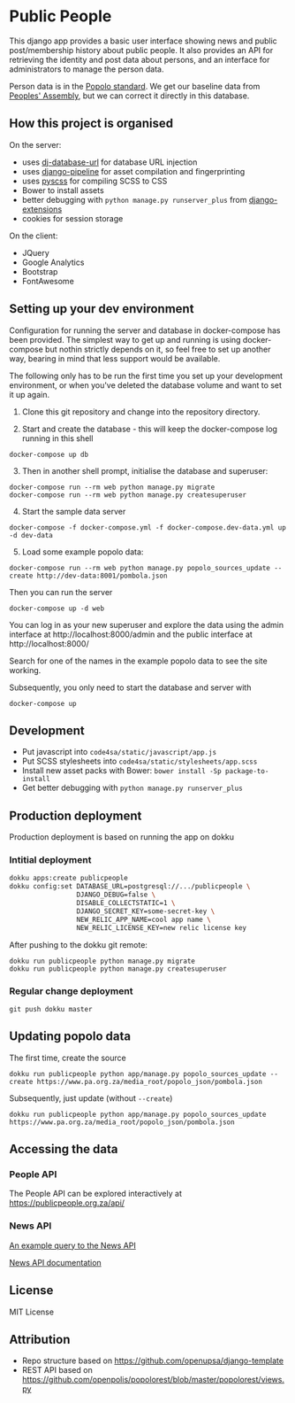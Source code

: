 Public People
=============

This django app provides a basic user interface showing news and public
post/membership history about public people. It also provides an API for
retrieving the identity and post data about persons, and an interface for
administrators to manage the person data.

Person data is in the [Popolo standard](http://www.popoloproject.com/).
We get our baseline data from [Peoples' Assembly](https://pa.org.za/help/api),
but we can correct it directly in this database.

How this project is organised
-----------------------------

On the server:

* uses [dj-database-url](https://crate.io/packages/dj-database-url/) for database URL injection
* uses [django-pipeline](https://django-pipeline.readthedocs.org/en/latest/) for asset compilation and fingerprinting
* uses [pyscss](http://pyscss.readthedocs.org/en/latest/) for compiling SCSS to CSS
* Bower to install assets
* better debugging with ``python manage.py runserver_plus`` from [django-extensions](http://django-extensions.readthedocs.org/en/latest/)
* cookies for session storage

On the client:

* JQuery
* Google Analytics
* Bootstrap
* FontAwesome

Setting up your dev environment
-------------------------------

Configuration for running the server and database in docker-compose has been provided. The simplest way to get up and running is using docker-compose but nothin strictly depends on it, so feel free to set up another way, bearing in mind that less support would be available.

The following only has to be run the first time you set up your development environment, or when you've deleted the database volume and want to set it up again.

1. Clone this git repository and change into the repository directory.

2. Start and create the database - this will keep the docker-compose log running in this shell

```
docker-compose up db
```

3. Then in another shell prompt, initialise the database and superuser:

```
docker-compose run --rm web python manage.py migrate
docker-compose run --rm web python manage.py createsuperuser
```

4. Start the sample data server

```
docker-compose -f docker-compose.yml -f docker-compose.dev-data.yml up -d dev-data
```

5. Load some example popolo data:

```
docker-compose run --rm web python manage.py popolo_sources_update --create http://dev-data:8001/pombola.json
```

Then you can run the server

```
docker-compose up -d web
```

You can log in as your new superuser and explore the data using the admin interface at http://localhost:8000/admin and the public interface at http://localhost:8000/

Search for one of the names in the example popolo data to see the site working.


Subsequently, you only need to start the database and server with

```
docker-compose up
```


Development
-----------

* Put javascript into ``code4sa/static/javascript/app.js``
* Put SCSS stylesheets into ``code4sa/static/stylesheets/app.scss``
* Install new asset packs with Bower: ``bower install -Sp package-to-install``
* Get better debugging with ``python manage.py runserver_plus``

Production deployment
---------------------

Production deployment is based on running the app on dokku

### Intitial deployment

```bash
dokku apps:create publicpeople
dokku config:set DATABASE_URL=postgresql://.../publicpeople \
                 DJANGO_DEBUG=false \
                 DISABLE_COLLECTSTATIC=1 \
                 DJANGO_SECRET_KEY=some-secret-key \
                 NEW_RELIC_APP_NAME=cool app name \
                 NEW_RELIC_LICENSE_KEY=new relic license key
```

After pushing to the dokku git remote:

```
dokku run publicpeople python manage.py migrate
dokku run publicpeople python manage.py createsuperuser
```

### Regular change deployment

```
git push dokku master
```

Updating popolo data
--------------------

The first time, create the source

```
dokku run publicpeople python app/manage.py popolo_sources_update --create https://www.pa.org.za/media_root/popolo_json/pombola.json
```

Subsequently, just update (without `--create`)

```
dokku run publicpeople python app/manage.py popolo_sources_update https://www.pa.org.za/media_root/popolo_json/pombola.json
```

Accessing the data
------------------

### People API

The People API can be explored interactively at https://publicpeople.org.za/api/

### News API

[An example query to the News API](https://alephapi.public-people.techforgood.org.za/api/2/search?q=%22ace+magashule%22&sort=published_at)

[News API documentation](https://github.com/alephdata/aleph/wiki/API)

License
-------

MIT License

Attribution
-----------

- Repo structure based on https://github.com/openupsa/django-template
- REST API based on https://github.com/openpolis/popolorest/blob/master/popolorest/views.py
